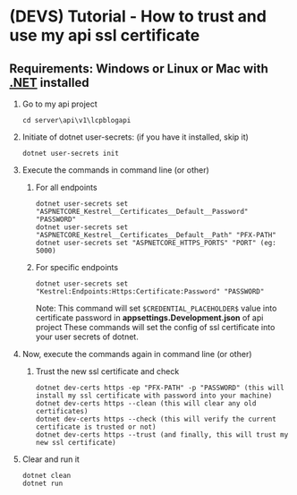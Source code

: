 # (DEVS) Tutorial - How to trust and use my api ssl certificate

## Requirements: Windows or Linux or Mac with [.NET](https://dotnet.microsoft.com/pt-br/) installed

1. Go to my api project

    `cd server\api\v1\lcpblogapi`

2. Initiate of dotnet user-secrets: (if you have it installed, skip it)

    `dotnet user-secrets init`

3. Execute the commands in command line (or other)

    1. For all endpoints

        ```text
        dotnet user-secrets set "ASPNETCORE_Kestrel__Certificates__Default__Password" "PASSWORD"
        dotnet user-secrets set "ASPNETCORE_Kestrel__Certificates__Default__Path" "PFX-PATH"
        dotnet user-secrets set "ASPNETCORE_HTTPS_PORTS" "PORT" (eg: 5000)
        ```

    2. For specific endpoints

        `dotnet user-secrets set "Kestrel:Endpoints:Https:Certificate:Password" "PASSWORD"`

        Note: This command will set `$CREDENTIAL_PLACEHOLDER$` value into certificate password in **appsettings.Development.json** of api project
        These commands will set the config of ssl certificate into your user secrets of dotnet.

4. Now, execute the commands again in command line (or other)

    1. Trust the new ssl certificate and check

        ```text
        dotnet dev-certs https -ep "PFX-PATH" -p "PASSWORD" (this will install my ssl certificate with password into your machine)
        dotnet dev-certs https --clean (this will clear any old certificates)
        dotnet dev-certs https --check (this will verify the current certificate is trusted or not)
        dotnet dev-certs https --trust (and finally, this will trust my new ssl certificate)
        ```

5. Clear and run it

    ```text
    dotnet clean
    dotnet run
    ```
